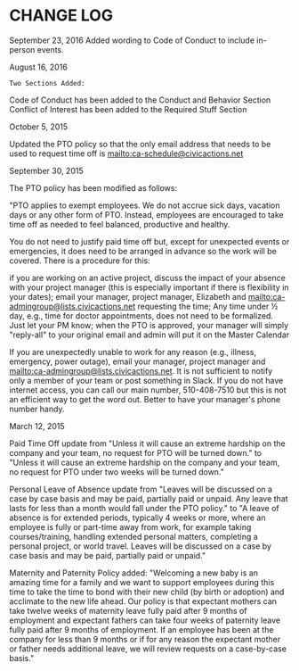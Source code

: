 # <a name="changelog"></a>CHANGE LOG

September 23, 2016
Added wording to Code of Conduct to include in-person events.

August 16, 2016

```
Two Sections Added:
```

Code of Conduct has been added to the Conduct and Behavior Section
Conflict of Interest has been added to the Required Stuff Section

October 5, 2015

Updated the PTO policy so that the only email address that needs to be used to request time off is <mailto:ca-schedule@civicactions.net>

September 30, 2015

The PTO policy has been modified as follows:

"PTO applies to exempt employees. We do not accrue sick days, vacation days or any other form of PTO. Instead, employees are encouraged to take time off as needed to feel balanced, productive and healthy.

You do not need to justify paid time off but, except for unexpected events or emergencies, it does need to be arranged in advance so the work will be covered. There is a procedure for this:

if you are working on an active project, discuss the impact of your absence with your project manager (this is especially important if there is flexibility in your dates);
email your manager, project manager, Elizabeth and <mailto:ca-admingroup@lists.civicactions.net> requesting the time;
Any time under ½ day, e.g., time for doctor appointments, does not need to be formalized. Just let your PM know;
when the PTO is approved, your manager will simply "reply-all" to your original email and admin will put it on the Master Calendar

If you are unexpectedly unable to work for any reason (e.g., illness, emergency, power outage), email your manager, project manager and <mailto:ca-admingroup@lists.civicactions.net>. It is not sufficient to notify only a member of your team or post something in Slack. If you do not have internet access, you can call our main number, 510-408-7510 but this is not an efficient way to get the word out. Better to have your manager's phone number handy.

March 12, 2015

Paid Time Off update from "Unless it will cause an extreme hardship on the company and your team, no request for PTO will be turned down." to "Unless it will cause an extreme hardship on the company and your team, no request for PTO under two weeks will be turned down."

Personal Leave of Absence update from "Leaves will be discussed on a case by case basis and may be paid, partially paid or unpaid. Any leave that lasts for less than a month would fall under the PTO policy." to "A leave of absence is for extended periods, typically 4 weeks or more, where an employee is fully or part-time away from work, for example taking courses/training, handling extended personal matters, completing a personal project, or world travel. Leaves will be discussed on a case by case basis and may be paid, partially paid or unpaid."

Maternity and Paternity Policy added: "Welcoming a new baby is an amazing time for a family and we want to support employees during this time to take the time to bond with their new child (by birth or adoption) and acclimate to the new life ahead. Our policy is that expectant mothers can take twelve weeks of maternity leave fully paid after 9 months of employment and expectant fathers can take four weeks of paternity leave fully paid after 9 months of employment. If an employee has been at the company for less than 9 months or if for any reason the expectant mother or father needs additional leave, we will review requests on a case-by-case basis."
